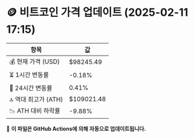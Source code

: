 # 🪙 비트코인 가격 업데이트 (2025-02-11 17:15)

| 항목                | 값 |
|--------------------|----------------|
| 💰 현재 가격 (USD) | $98245.49 |
| ⏳ 1시간 변동률    | -0.18% |
| 📆 24시간 변동률   | 0.41% |
| 🔝 역대 최고가 (ATH) | $109021.48 |
| 📉 ATH 대비 하락률 | -9.88% |

🔄 **이 파일은 GitHub Actions에 의해 자동으로 업데이트됩니다.**
